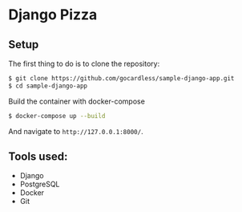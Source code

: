 # Django Pizza

## Setup

The first thing to do is to clone the repository:

```sh
$ git clone https://github.com/gocardless/sample-django-app.git
$ cd sample-django-app
```

Build the container with docker-compose
```sh
$ docker-compose up --build
```

And navigate to `http://127.0.0.1:8000/`.


## Tools used:
- Django
- PostgreSQL
- Docker
- Git